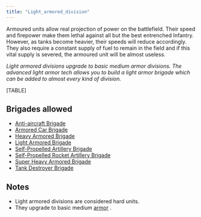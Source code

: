```yaml
---
title: "Light_armored_division"
---
```


Armoured units allow real projection of power on the battlefield. Their
speed and firepower make them lethal against all but the best entrenched
Infantry. However, as tanks become heavier, their speeds will reduce
accordingly. They also require a constant supply of fuel to remain in
the field and if this vital supply is severed, the armoured unit will be
almost useless.

*Light armored divisions upgrade to basic medium armor divisions. The
advanced light armor tech allows you to build a light armor brigade
which can be added to almost every kind of division.*

[TABLE]

  

##  Brigades allowed 

-   [Anti-aircraft
    Brigade](/Anti-aircraft_Brigade "Anti-aircraft Brigade")
-   [Armored Car Brigade](/Armored_Car_Brigade "Armored Car Brigade")
-   [Heavy Armored
    Brigade](/Heavy_Armored_Brigade "Heavy Armored Brigade")
-   [Light Armored
    Brigade](/Light_Armored_Brigade "Light Armored Brigade")
-   [Self-Propelled Artillery
    Brigade](/Self-Propelled_Artillery_Brigade "Self-Propelled Artillery Brigade")
-   [Self-Propelled Rocket Artillery
    Brigade](/Self-Propelled_Rocket_Artillery_Brigade "Self-Propelled Rocket Artillery Brigade")
-   [Super Heavy Armored
    Brigade](/Super_Heavy_Armored_Brigade "Super Heavy Armored Brigade")
-   [Tank Destroyer
    Brigade](/Tank_Destroyer_Brigade "Tank Destroyer Brigade")

##  Notes 

-   Light armored divisions are considered hard units.
-   They upgrade to basic medium
    [armor](/Armored_Division "Armored Division") .

